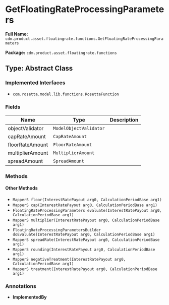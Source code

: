 # GetFloatingRateProcessingParameters

**Full Name:** `cdm.product.asset.floatingrate.functions.GetFloatingRateProcessingParameters`

**Package:** `cdm.product.asset.floatingrate.functions`

## Type: Abstract Class

### Implemented Interfaces

- `com.rosetta.model.lib.functions.RosettaFunction`

### Fields

| Name | Type | Description |
|------|------|-------------|
| objectValidator | `ModelObjectValidator` |  |
| capRateAmount | `CapRateAmount` |  |
| floorRateAmount | `FloorRateAmount` |  |
| multiplierAmount | `MultiplierAmount` |  |
| spreadAmount | `SpreadAmount` |  |

### Methods

#### Other Methods

- `MapperS floor(InterestRatePayout arg0, CalculationPeriodBase arg1)`
- `MapperS cap(InterestRatePayout arg0, CalculationPeriodBase arg1)`
- `FloatingRateProcessingParameters evaluate(InterestRatePayout arg0, CalculationPeriodBase arg1)`
- `MapperS multiplier(InterestRatePayout arg0, CalculationPeriodBase arg1)`
- `FloatingRateProcessingParametersBuilder doEvaluate(InterestRatePayout arg0, CalculationPeriodBase arg1)`
- `MapperS spreadRate(InterestRatePayout arg0, CalculationPeriodBase arg1)`
- `MapperS rounding(InterestRatePayout arg0, CalculationPeriodBase arg1)`
- `MapperS negativeTreatment(InterestRatePayout arg0, CalculationPeriodBase arg1)`
- `MapperS treatment(InterestRatePayout arg0, CalculationPeriodBase arg1)`

### Annotations

- **ImplementedBy**

